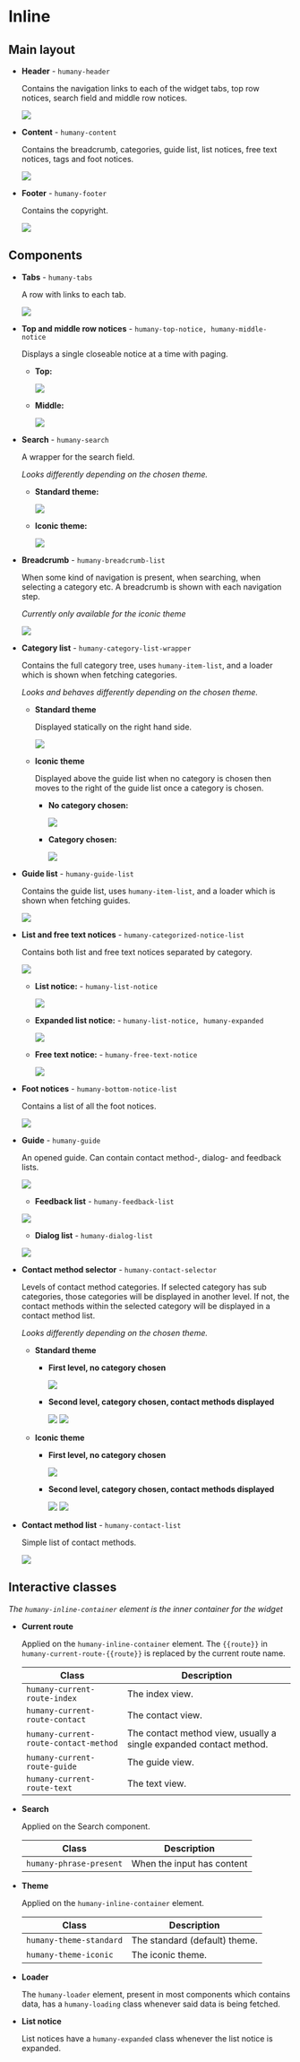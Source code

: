 
# Inline
## Main layout

- **Header** - `humany-header`

    Contains the navigation links to each of the widget tabs, top row notices, search field and middle row notices.

    ![](images/header.png)
  
- **Content** - `humany-content`

    Contains the breadcrumb, categories, guide list, list notices, free text notices, tags and foot notices.

    ![](images/content.png)

- **Footer** - `humany-footer`

    Contains the copyright.

    ![](images/footer.png)

## Components

- **Tabs** - `humany-tabs`

    A row with links to each tab.

    ![](images/tabs.png)

- **Top and middle row notices** - `humany-top-notice, humany-middle-notice`
    
    Displays a single closeable notice at a time with paging.

    - **Top:**

        ![](images/top-row-notices.png)

    - **Middle:**

        ![](images/middle-row-notices.png)

- **Search** - `humany-search`
    
    A wrapper for the search field.
    
    *Looks differently depending on the chosen theme.*

    - **Standard theme:**

        ![](images/search-standard.png)

    - **Iconic theme:**

        ![](images/search-iconic.png)

- **Breadcrumb** - `humany-breadcrumb-list`

    When some kind of navigation is present, when searching, when selecting a category etc. A breadcrumb is shown with each navigation step.
    
    *Currently only available for the iconic theme*

    ![](images/breadcrumb.png)

- **Category list** - `humany-category-list-wrapper`

    Contains the full category tree, uses `humany-item-list`, and a loader which is shown when fetching categories. 
    
    *Looks and behaves differently depending on the chosen theme.*

    - **Standard theme**
    
      Displayed statically on the right hand side.

      ![](images/category-list-standard.png)

      
    - **Iconic theme**
    
      Displayed above the guide list when no category is chosen then moves to the right of the guide list once a category is chosen.

      - **No category chosen:**

         ![](images/category-list-iconic.png)

      - **Category chosen:**
      
        ![](images/category-list-iconic-category-chosen.png)

- **Guide list** - `humany-guide-list`

    Contains the guide list, uses `humany-item-list`, and a loader which is shown when fetching guides.

    ![](images/guide-list.png)

- **List and free text notices** - `humany-categorized-notice-list`

    Contains both list and free text notices separated by category.

    ![](images/categorized-notice-list.png)

    - **List notice:** - `humany-list-notice`

        ![](images/list-notice.png)

    - **Expanded list notice:** - `humany-list-notice, humany-expanded`

        ![](images/list-notice-expanded.png)
    
    - **Free text notice:** - `humany-free-text-notice`

        ![](images/free-text-notice.png)

- **Foot notices** - `humany-bottom-notice-list`

    Contains a list of all the foot notices.

    ![](images/foot-notices.png)

- **Guide** - `humany-guide`

    An opened guide. Can contain contact method-, dialog- and feedback lists.

    ![](images/guide.png)

    - **Feedback list** - `humany-feedback-list`

    ![](images/feedback-list.png)

    - **Dialog list** - `humany-dialog-list`
    
    ![](images/dialog-list.png)

- **Contact method selector** - `humany-contact-selector`

    Levels of contact method categories. If selected category has sub categories, those categories will be displayed in another level.
    If not, the contact methods within the selected category will be displayed in a contact method list.

    *Looks differently depending on the chosen theme.*

    - **Standard theme**

        - **First level, no category chosen**

            ![](images/contact-selector-standard.png)

        - **Second level, category chosen, contact methods displayed**

            ![](images/contact-selector-second-level-standard.png)
            ![](images/contact-selector-contact-methods-standard.png)


    - **Iconic theme**

        - **First level, no category chosen**

            ![](images/contact-selector-iconic.png)

        - **Second level, category chosen, contact methods displayed**

            ![](images/contact-selector-second-level-iconic.png)
            ![](images/contact-selector-contact-methods-iconic.png)

- **Contact method list** - `humany-contact-list`

    Simple list of contact methods.

    ![](images/contact-list.png)

## Interactive classes

_The `humany-inline-container` element is the inner container for the widget_

- **Current route**

    Applied on the `humany-inline-container` element. 
    The `{{route}}` in `humany-current-route-{{route}}` is replaced by the current route name.

    Class                           |Description
    --------------------------------|------------------
    `humany-current-route-index`    | The index view.
    `humany-current-route-contact`  | The contact view.
    `humany-current-route-contact-method`| The contact method view, usually a single expanded contact method.
    `humany-current-route-guide`    | The guide view.
    `humany-current-route-text`    | The text view.

- **Search**

    Applied on the Search component.

    Class|Description
    -----|-----------
    `humany-phrase-present`|When the input has content

- **Theme**

    Applied on the `humany-inline-container` element.

    Class|Description
    -----|-----------
    `humany-theme-standard`|The standard (default) theme.
    `humany-theme-iconic`|The iconic theme.

- **Loader**

    The `humany-loader` element, present in most components which contains data, has a `humany-loading` class whenever said data is being fetched.

- **List notice**

    List notices have a `humany-expanded` class whenever the list notice is expanded.